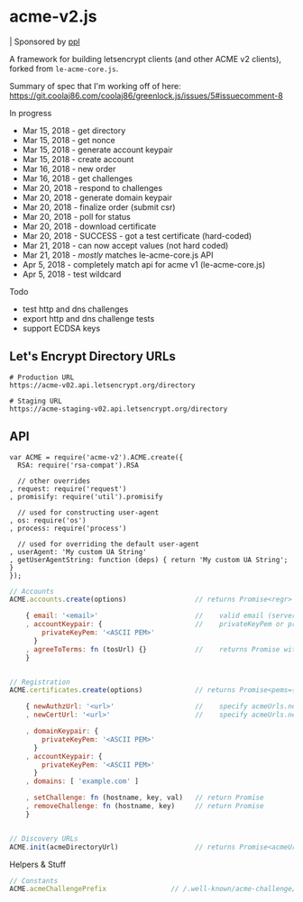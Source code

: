 acme-v2.js
==========

| Sponsored by [ppl](https://ppl.family)

A framework for building letsencrypt clients (and other ACME v2 clients), forked from `le-acme-core.js`.

Summary of spec that I'm working off of here: https://git.coolaj86.com/coolaj86/greenlock.js/issues/5#issuecomment-8

In progress

* Mar 15, 2018 - get directory
* Mar 15, 2018 - get nonce
* Mar 15, 2018 - generate account keypair
* Mar 15, 2018 - create account
* Mar 16, 2018 - new order
* Mar 16, 2018 - get challenges
* Mar 20, 2018 - respond to challenges
* Mar 20, 2018 - generate domain keypair
* Mar 20, 2018 - finalize order (submit csr)
* Mar 20, 2018 - poll for status
* Mar 20, 2018 - download certificate
* Mar 20, 2018 - SUCCESS - got a test certificate (hard-coded)
* Mar 21, 2018 - can now accept values (not hard coded)
* Mar 21, 2018 - *mostly* matches le-acme-core.js API
* Apr  5, 2018 - completely match api for acme v1 (le-acme-core.js)
* Apr  5, 2018 - test wildcard

Todo

* test http and dns challenges
* export http and dns challenge tests
* support ECDSA keys

## Let's Encrypt Directory URLs

```
# Production URL
https://acme-v02.api.letsencrypt.org/directory
```

```
# Staging URL
https://acme-staging-v02.api.letsencrypt.org/directory
```

## API

```
var ACME = require('acme-v2').ACME.create({
  RSA: require('rsa-compat').RSA

  // other overrides
, request: require('request')
, promisify: require('util').promisify

  // used for constructing user-agent
, os: require('os')
, process: require('process')

  // used for overriding the default user-agent
, userAgent: 'My custom UA String'
, getUserAgentString: function (deps) { return 'My custom UA String'; }
});
```

```javascript
// Accounts
ACME.accounts.create(options)                 // returns Promise<regr> registration data

    { email: '<email>'                        //    valid email (server checks MX records)
    , accountKeypair: {                       //    privateKeyPem or privateKeyJwt
        privateKeyPem: '<ASCII PEM>'
      }
    , agreeToTerms: fn (tosUrl) {}            //    returns Promise with tosUrl
    }


// Registration
ACME.certificates.create(options)             // returns Promise<pems={ privkey (key), cert, chain (ca) }>

    { newAuthzUrl: '<url>'                    //    specify acmeUrls.newAuthz
    , newCertUrl: '<url>'                     //    specify acmeUrls.newCert

    , domainKeypair: {
        privateKeyPem: '<ASCII PEM>'
      }
    , accountKeypair: {
        privateKeyPem: '<ASCII PEM>'
      }
    , domains: [ 'example.com' ]

    , setChallenge: fn (hostname, key, val)   // return Promise
    , removeChallenge: fn (hostname, key)     // return Promise
    }


// Discovery URLs
ACME.init(acmeDirectoryUrl)                   // returns Promise<acmeUrls={keyChange,meta,newAccount,newNonce,newOrder,revokeCert}>
```

Helpers & Stuff

```javascript
// Constants
ACME.acmeChallengePrefix                // /.well-known/acme-challenge/
```

